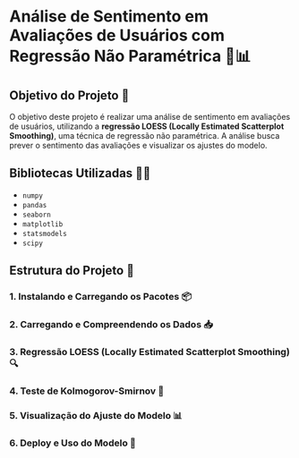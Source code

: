 # Análise de Sentimento em Avaliações de Usuários com Regressão Não Paramétrica 💬📊

## Objetivo do Projeto 🎯

O objetivo deste projeto é realizar uma análise de sentimento em avaliações de usuários, utilizando a **regressão LOESS (Locally Estimated Scatterplot Smoothing)**, uma técnica de regressão não paramétrica. A análise busca prever o sentimento das avaliações e visualizar os ajustes do modelo.

## Bibliotecas Utilizadas 🧑‍💻

- `numpy`
- `pandas`
- `seaborn`
- `matplotlib`
- `statsmodels`
- `scipy`

## Estrutura do Projeto 📂

### 1. **Instalando e Carregando os Pacotes** 📦
### 2. **Carregando e Compreendendo os Dados** 📥
### 3. **Regressão LOESS (Locally Estimated Scatterplot Smoothing)** 🔍
### 4. **Teste de Kolmogorov-Smirnov** 📏
### 5. **Visualização do Ajuste do Modelo** 📊
### 6. **Deploy e Uso do Modelo** 🚀
